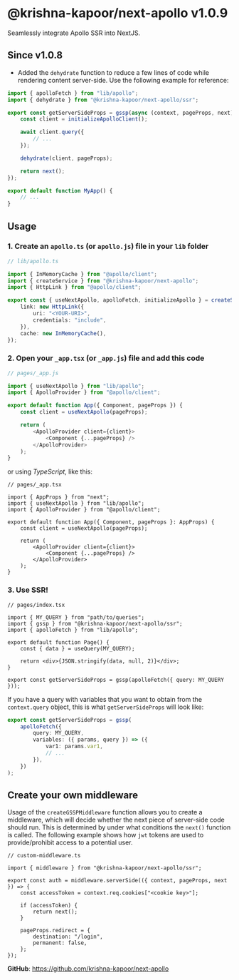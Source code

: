 # @krishna-kapoor/next-apollo v1.0.9

Seamlessly integrate Apollo SSR into NextJS.

## Since v1.0.8

-   Added the `dehydrate` function to reduce a few lines of code while rendering content server-side. Use the following example for reference:

```jsx
import { apolloFetch } from "lib/apollo";
import { dehydrate } from "@krishna-kapoor/next-apollo/ssr";

export const getServerSideProps = gssp(async (context, pageProps, next) => {
    const client = initializeApolloClient();

    await client.query({
        // ...
    });

    dehydrate(client, pageProps);

    return next();
});

export default function MyApp() {
    // ...
}
```

## Usage

### 1. Create an `apollo.ts` (or `apollo.js`) file in your `lib` folder

```ts
// lib/apollo.ts

import { InMemoryCache } from "@apollo/client";
import { createService } from "@krishna-kapoor/next-apollo";
import { HttpLink } from "@apollo/client";

export const { useNextApollo, apolloFetch, initializeApollo } = createService({
    link: new HttpLink({
        uri: "<YOUR-URI>",
        credentials: "include",
    }),
    cache: new InMemoryCache(),
});
```

### 2. Open your `_app.tsx` (or `_app.js`) file and add this code

```js
// pages/_app.js

import { useNextApollo } from "lib/apollo";
import { ApolloProvider } from "@apollo/client";

export default function App({ Component, pageProps }) {
    const client = useNextApollo(pageProps);

    return (
        <ApolloProvider client={client}>
            <Component {...pageProps} />
        </ApolloProvider>
    );
}
```

or using _TypeScript_, like this:

```tsx
// pages/_app.tsx

import { AppProps } from "next";
import { useNextApollo } from "lib/apollo";
import { ApolloProvider } from "@apollo/client";

export default function App({ Component, pageProps }: AppProps) {
    const client = useNextApollo(pageProps);

    return (
        <ApolloProvider client={client}>
            <Component {...pageProps} />
        </ApolloProvider>
    );
}
```

### 3. Use SSR!

```tsx
// pages/index.tsx

import { MY_QUERY } from "path/to/queries";
import { gssp } from "@krishna-kapoor/next-apollo/ssr";
import { apolloFetch } from "lib/apollo";

export default function Page() {
    const { data } = useQuery(MY_QUERY);

    return <div>{JSON.stringify(data, null, 2)}</div>;
}

export const getServerSideProps = gssp(apolloFetch({ query: MY_QUERY }));
```

If you have a query with variables that you want to obtain from the `context.query` object, this is what `getServerSideProps` will look like:

```ts
export const getServerSideProps = gssp(
    apolloFetch({
        query: MY_QUERY,
        variables: ({ params, query }) => ({
            var1: params.var1,
            // ...
        }),
    })
);
```

## Create your own middleware

Usage of the `createGSSPMiddleware` function allows you to create a middleware, which will decide whether the next piece of server-side code should run. This is determined by under what conditions the `next()` function is called. The following example shows how `jwt` tokens are used to provide/prohibit access to a potential user.

```tsx
// custom-middleware.ts

import { middleware } from "@krishna-kapoor/next-apollo/ssr";

export const auth = middleware.serverSide(({ context, pageProps, next }) => {
    const accessToken = context.req.cookies["<cookie key>"];

    if (accessToken) {
        return next();
    }

    pageProps.redirect = {
        destination: "/login",
        permanent: false,
    };
});
```

**GitHub**: https://github.com/krishna-kapoor/next-apollo
